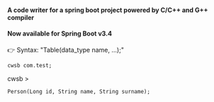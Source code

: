 #### A code writer for a spring boot project powered by C/C++ and G++ compiler
#### Now available for Spring Boot v3.4

👉 Syntax: "Table(data_type name, ...);"
```
cwsb com.test;
```
cwsb > 
```
Person(Long id, String name, String surname);
```
